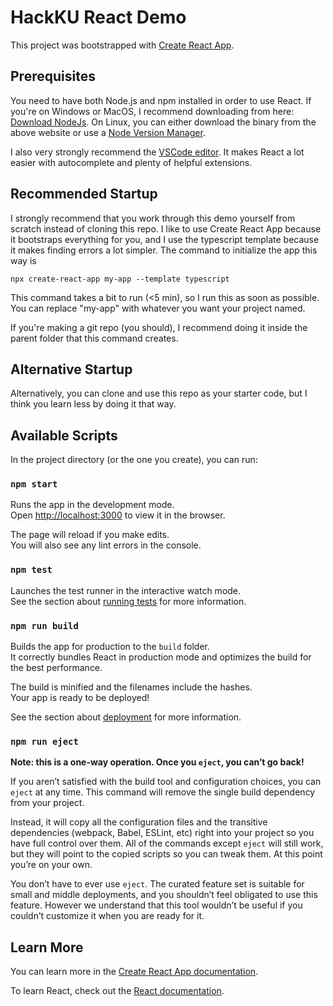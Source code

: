 # HackKU React Demo

This project was bootstrapped with [Create React App](https://github.com/facebook/create-react-app).

## Prerequisites

You need to have both Node.js and npm installed in order to use React. If you're on Windows or MacOS, I recommend downloading from here: [Download NodeJs](https://nodejs.org/en/download/). On Linux, you can either download the binary from the above website or use a [Node Version Manager](https://docs.npmjs.com/downloading-and-installing-node-js-and-npm).

I also very strongly recommend the [VSCode editor](https://code.visualstudio.com/). It makes React a lot easier with autocomplete and plenty of helpful extensions. 

## Recommended Startup

I strongly recommend that you work through this demo yourself from scratch instead of cloning this repo. I like to use Create React App because it bootstraps everything for you, and I use the typescript template because it makes finding errors a lot simpler. The command to initialize the app this way is

`npx create-react-app my-app --template typescript`

This command takes a bit to run (<5 min), so I run this as soon as possible. You can replace "my-app" with whatever you want your project named.

If you're making a git repo (you should), I recommend doing it inside the parent folder that this command creates.

## Alternative Startup

Alternatively, you can clone and use this repo as your starter code, but I think you learn less by doing it that way.

## Available Scripts

In the project directory (or the one you create), you can run:

### `npm start`

Runs the app in the development mode.\
Open [http://localhost:3000](http://localhost:3000) to view it in the browser.

The page will reload if you make edits.\
You will also see any lint errors in the console.

### `npm test`

Launches the test runner in the interactive watch mode.\
See the section about [running tests](https://facebook.github.io/create-react-app/docs/running-tests) for more information.

### `npm run build`

Builds the app for production to the `build` folder.\
It correctly bundles React in production mode and optimizes the build for the best performance.

The build is minified and the filenames include the hashes.\
Your app is ready to be deployed!

See the section about [deployment](https://facebook.github.io/create-react-app/docs/deployment) for more information.

### `npm run eject`

**Note: this is a one-way operation. Once you `eject`, you can’t go back!**

If you aren’t satisfied with the build tool and configuration choices, you can `eject` at any time. This command will remove the single build dependency from your project.

Instead, it will copy all the configuration files and the transitive dependencies (webpack, Babel, ESLint, etc) right into your project so you have full control over them. All of the commands except `eject` will still work, but they will point to the copied scripts so you can tweak them. At this point you’re on your own.

You don’t have to ever use `eject`. The curated feature set is suitable for small and middle deployments, and you shouldn’t feel obligated to use this feature. However we understand that this tool wouldn’t be useful if you couldn’t customize it when you are ready for it.

## Learn More

You can learn more in the [Create React App documentation](https://facebook.github.io/create-react-app/docs/getting-started).

To learn React, check out the [React documentation](https://reactjs.org/).
